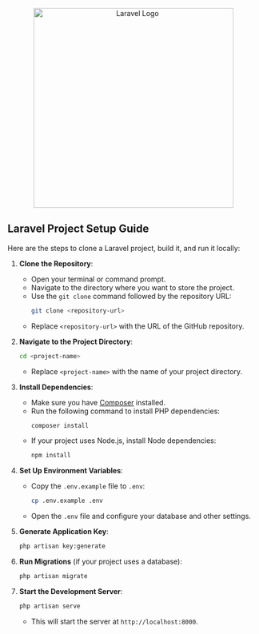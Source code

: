 <p align="center"><a href="https://laravel.com" target="_blank"><img src="https://raw.githubusercontent.com/laravel/art/master/logo-lockup/5%20SVG/2%20CMYK/1%20Full%20Color/laravel-logolockup-cmyk-red.svg" width="400" alt="Laravel Logo"></a></p>

## Laravel Project Setup Guide

Here are the steps to clone a Laravel project, build it, and run it locally:

1. **Clone the Repository**:

    - Open your terminal or command prompt.
    - Navigate to the directory where you want to store the project.
    - Use the `git clone` command followed by the repository URL:
        ```bash
        git clone <repository-url>
        ```
    - Replace `<repository-url>` with the URL of the GitHub repository.

2. **Navigate to the Project Directory**:

    ```bash
    cd <project-name>
    ```

    - Replace `<project-name>` with the name of your project directory.

3. **Install Dependencies**:

    - Make sure you have [Composer](https://getcomposer.org/) installed.
    - Run the following command to install PHP dependencies:
        ```bash
        composer install
        ```
    - If your project uses Node.js, install Node dependencies:
        ```bash
        npm install
        ```

4. **Set Up Environment Variables**:

    - Copy the `.env.example` file to `.env`:
        ```bash
        cp .env.example .env
        ```
    - Open the `.env` file and configure your database and other settings.

5. **Generate Application Key**:

    ```bash
    php artisan key:generate
    ```

6. **Run Migrations** (if your project uses a database):

    ```bash
    php artisan migrate
    ```

7. **Start the Development Server**:
    ```bash
    php artisan serve
    ```
    - This will start the server at `http://localhost:8000`.
